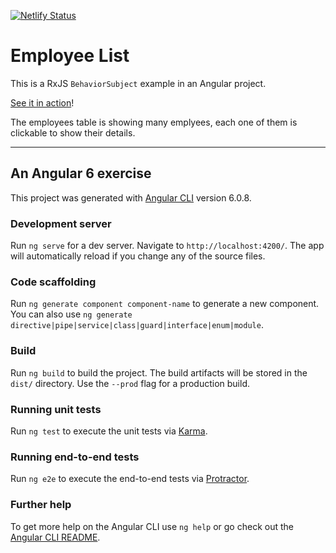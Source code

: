 [![Netlify Status](https://api.netlify.com/api/v1/badges/9ff53e1b-967a-4a9b-bab8-fd75122dda43/deploy-status)](https://app.netlify.com/sites/employees-list/deploys)

# Employee List

This is a RxJS `BehaviorSubject` example in an Angular project.

[See it in action](https://employees-list.netlify.app/)!

The employees table is showing many emplyees, each one of them is clickable to show their details.

---

## An Angular 6 exercise

This project was generated with [Angular CLI](https://github.com/angular/angular-cli) version 6.0.8.

### Development server

Run `ng serve` for a dev server. Navigate to `http://localhost:4200/`. The app will automatically reload if you change any of the source files.

### Code scaffolding

Run `ng generate component component-name` to generate a new component. You can also use `ng generate directive|pipe|service|class|guard|interface|enum|module`.

### Build

Run `ng build` to build the project. The build artifacts will be stored in the `dist/` directory. Use the `--prod` flag for a production build.

### Running unit tests

Run `ng test` to execute the unit tests via [Karma](https://karma-runner.github.io).

### Running end-to-end tests

Run `ng e2e` to execute the end-to-end tests via [Protractor](http://www.protractortest.org/).

### Further help

To get more help on the Angular CLI use `ng help` or go check out the [Angular CLI README](https://github.com/angular/angular-cli/blob/master/README.md).
